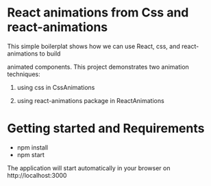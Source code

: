 # React animations from Css and react-animations

This simple boilerplat shows how we can use React, css, and react-animations to build  

animated components. This project demonstrates two animation techniques: 

1) using css in CssAnimations 

2) using react-animations package in ReactAnimations


# Getting started and Requirements

* npm install
* npm start

The application will start automatically in your browser on http://localhost:3000


